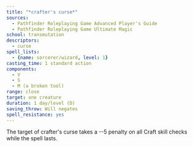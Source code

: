```yaml
---
title: "*crafter's curse*"
sources:
  - Pathfinder Roleplaying Game Advanced Player's Guide
  - Pathfinder Roleplaying Game Ultimate Magic
school: transmutation
descriptors:
  - curse
spell_lists:
  - {name: sorcerer/wizard, level: 1}
casting_time: 1 standard action
components:
  - V
  - S
  - M (a broken tool)
range: close
target: one creature
duration: 1 day/level (D)
saving_throw: Will negates
spell_resistance: yes
---
```


The target of crafter's curse takes a --5 penalty on all Craft skill checks while the spell lasts.

